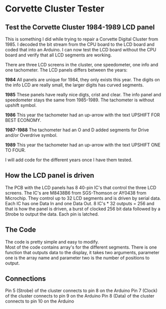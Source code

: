 # Corvette Cluster Tester
## Test the Corvette Cluster 1984-1989 LCD panel

This is something I did while trying to repair a Corvette Digital Cluster from 1985.
I decoded the bit stream from the CPU board to the LCD board and coded that into an Arduino.
I can now test the LCD board without the CPU board and verify that all LCD segments are working.

There are three LCD screens in the cluster, one speedometer, one info and one tachometer.
The LCD panels differs between the years:

**1984**
All panels are unique for 1984, they only exists this year. 
The digits on the info LCD are really small, the larger digits has curved segments.

**1985**
These panels have really nice digts, crist and clear.
The info panel and speedometer stays the same from 1985-1989.
The tachometer is without upshift symbol.

**1986**
This year the tachometer had an up-arrow with the text UPSHIFT FOR BEST ECONOMY.

**1987-1988**
The tachometer had an O and D added segments for Drive and/or Overdrive symbol.

**1989**
This year the tachometer had an up-arrow with the text UPSHIFT ONE TO FOUR.

I will add code for the different years once I have them tested.

## How the LCD panel is driven
The PCB with the LCD panels has 8 40-pin IC's that control the three LCD screens. 
The IC's are M8438B6 from SGS-Thomson or AY0438 from Microchip. They control up to 32 LCD segments and is driven by serial data. Each IC has one Data In and one Data Out. 
8 IC's * 32 outputs = 256 and that is how the panel is driven, a burst of clocked 256 bit data followed by a Strobe to output the data. Each pin is latched.

## The Code
The code is pretty simple and easy to modify.  
Most of the code contains array's for the different segments. There is one function that outputs data to the display, it takes two arguments, parameter one is the array name and parameter two is the number of positions to output.

## Connections
Pin 5 (Strobe) of the cluster connects to pin 8 on the Arduino 
Pin 7 (Clock)  of the cluster connects to pin 9 on the Arduino 
Pin 8 (Data)   of the cluster connects to pin 10 on the Arduino 
